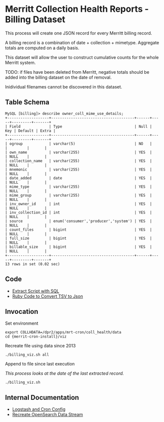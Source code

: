 # Merritt Collection Health Reports - Billing Dataset

This process will create one JSON record for every Merritt billing record.  

A billing record is a combination of date + collection + mimetype.  Aggregate totals are computed on a daily basis.

This dataset will allow the user to construct cumulative counts for the whole Merritt system.

TODO: if files have been deleted from Merritt, negative totals should be added into the billing dataset on the date of removal.

Inidividual filenames cannot be discovered in this dataset.

## Table Schema
```
MySQL [billing]> describe owner_coll_mime_use_details;
+-------------------+--------------------------------------+------+-----+---------+-------+
| Field             | Type                                 | Null | Key | Default | Extra |
+-------------------+--------------------------------------+------+-----+---------+-------+
| ogroup            | varchar(5)                           | NO   |     |         |       |
| own_name          | varchar(255)                         | YES  |     | NULL    |       |
| collection_name   | varchar(255)                         | YES  |     | NULL    |       |
| mnemonic          | varchar(255)                         | YES  |     | NULL    |       |
| date_added        | date                                 | YES  |     | NULL    |       |
| mime_type         | varchar(255)                         | YES  |     | NULL    |       |
| mime_group        | varchar(255)                         | YES  |     | NULL    |       |
| inv_owner_id      | int                                  | YES  |     | NULL    |       |
| inv_collection_id | int                                  | YES  |     | NULL    |       |
| source            | enum('consumer','producer','system') | YES  |     | NULL    |       |
| count_files       | bigint                               | YES  |     | NULL    |       |
| full_size         | bigint                               | YES  |     | NULL    |       |
| billable_size     | bigint                               | YES  |     | NULL    |       |
+-------------------+--------------------------------------+------+-----+---------+-------+
13 rows in set (0.02 sec)
```

## Code
- [Extract Script with SQL](billing_viz.sh)
- [Ruby Code to Convert TSV to Json](make_json.rb)

## Invocation

Set environment
```
export COLLHDATA=/dpr2/apps/mrt-cron/coll_health/data
cd {merrit-cron-install}/viz
```

Recreate file using data since 2013
```
./billing_viz.sh all
```

Append to file since last execution

_This process looks at the date of the last extracted record._
```
./billing_viz.sh
```

## Internal Documentation

- [Logstash and Cron Config](https://github.com/CDLUC3/uc3-ops-puppet-hiera/blob/main/fqsn/uc3-mrt-batch-prd.yaml)
- [Recreate OpenSearch Data Stream](https://github.com/CDLUC3/mrt-doc-private/blob/main/docs/system-recovery/open-search-dataset-management.md)
